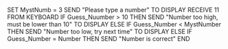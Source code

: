 SET MystNumb = 3
SEND "Please type a number" TO DISPLAY
RECEIVE 11 FROM KEYBOARD
IF Guess_Nuumber > 10 THEN
SEND "Number too high, must be lower than 10" TO DISPLAY
ELSE
IF Guess_Number < MystNumber THEN
SEND "Number too low, try next time" TO DISPLAY
ELSE
IF Guess_Number = Number  THEN
SEND "Number is correct"
END
